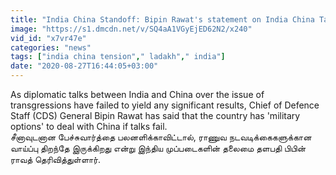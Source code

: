 ```yaml
---
title: "India China Standoff: Bipin Rawat's statement on India China Talk OneIndia Tamil"
image: "https://s1.dmcdn.net/v/SQ4aA1VGyEjED62N2/x240"
vid_id: "x7vr47e"
categories: "news"
tags: ["india china tension"," ladakh"," india"]
date: "2020-08-27T16:44:05+03:00"
---
```

As diplomatic talks between India and China over the issue of transgressions have failed to yield any significant results, Chief of Defence Staff (CDS) General Bipin Rawat has said that the country has 'military options' to deal with China if talks fail.  <br>சீனாவுடனான பேச்சுவார்த்தை பலனளிக்காவிட்டால், ராணுவ நடவடிக்கைகளுக்கான வாய்ப்பு திறந்தே இருக்கிறது என்று இந்திய முப்படைகளின் தலைமை தளபதி பிபின் ராவத் தெரிவித்துள்ளார்.  <br>
